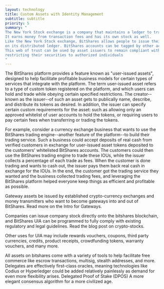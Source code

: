 ```yaml
---
layout: technology
title: Custom Assets with Identity Management
subtitle: subtitle
priority: 5
summary: "
The New York Stock exchange is a company that maintains a ledger to track ownership of stock and debt issued by other companies.
It earns money from transaction fees and has its own stock as well.
Like the New York Stock exchange, BitShares allows people to issue their stock or debt to be tracked and traded
on its distributed ledger. BitShares accounts can be tagged by other accounts to indicate who knows who.
This web of trust can be used by asset issuers to remain compliant with relevant regulations by
restricting their securities to authorized individuals
"
---
```


The BitShares platform provides a feature known as "user-issued assets", designed to help facilitate profitable business models for certain types of services that integrate with the platform.
The term user-issued asset refers to a type of custom token registered on the platform, and which users can hold and trade while obeying certain specified restrictions.
The creator--known as the issuer--of such an asset gets to publically name, describe, and distribute its tokens as desired. In addition, the issuer can specify
certain custom requirements for the asset: such as allowing only an approved whitelist of user accounts to hold the tokens, or requiring users to pay certain fees when transferring or trading the tokens.

For example, consider a currency exchange business that wants to use the BitShares trading engine--another feature of the platform--to build their trading service.
Such a business could accept deposits of real cash from verified customers
in exchange for user-issued asset tokens deposited to the customers' whitelisted BitShares accounts. The customers could then use the BitShares trading engine to trade these IOUs, while the issuer collects
a percentage of each trade as fees. When the customer is done trading and wants to cash out, the issuer pays them back real cash in exchange for the IOUs. In the end, the customer got the
trading service they wanted and the business collected trading fees, and leveraging the BitShares platform helped everyone keep things as efficient and profitable as possible.

Gateway assets be issued by established crypto-currency exchanges and money transmitters who want to become gateways into and out of BitShares. Read more on the Intro for Gateways.

Companies can issue company stock directly onto the bitshares blockchain, and BitShares UIA can be programmed to fully comply with existing regulatory and legal guidelines. Read the blog post on crypto-stocks.

Other uses for UIA may include rewards vouchers, coupons, third party currencies, credits, product receipts, crowdfunding tokens, warranty vouchers, and many more.

All assets on bitshares come with a variety of tools to help facilitate free commerce like escrow transactions, multisig, stealth addresses, and more. Delegates are effectively first-class oracles, meaning technologies like Codius or Hyperledger could be added relatively painlessly as demand for even more flexibility arises.
Delegated Proof of Stake (DPOS)
A more elegant consensus algorithm for a more civilized age.
